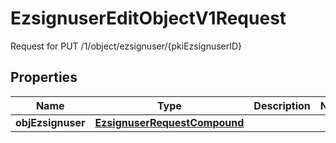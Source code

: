 

# EzsignuserEditObjectV1Request

Request for PUT /1/object/ezsignuser/{pkiEzsignuserID}

## Properties

| Name | Type | Description | Notes |
|------------ | ------------- | ------------- | -------------|
|**objEzsignuser** | [**EzsignuserRequestCompound**](EzsignuserRequestCompound.md) |  |  |



